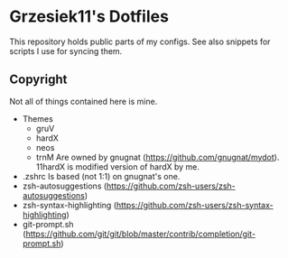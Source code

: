 # Grzesiek11's Dotfiles

This repository holds public parts of my configs. See also snippets for scripts I use for syncing them.

## Copyright

Not all of things contained here is mine.

- Themes
    - gruV
    - hardX
    - neos
    - trnM
    Are owned by gnugnat (https://github.com/gnugnat/mydot). 11hardX is modified version of hardX by me.
- .zshrc
    Is based (not 1:1) on gnugnat's one.
- zsh-autosuggestions (https://github.com/zsh-users/zsh-autosuggestions)
- zsh-syntax-highlighting (https://github.com/zsh-users/zsh-syntax-highlighting)
- git-prompt.sh (https://github.com/git/git/blob/master/contrib/completion/git-prompt.sh)